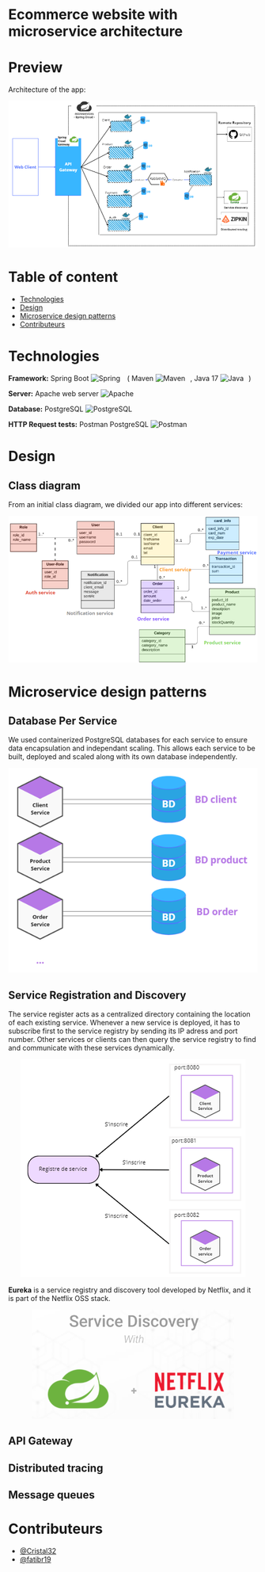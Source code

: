 # Ecommerce website with microservice architecture

# Preview

Architecture of the app:

<p align="center">
    <img src="assets/architecture_ecommerce.png" alt="Microservice architecture"/>
</p>

# Table of content

- [Technologies](#technologies)
- [Design](#design)
- [Microservice design patterns](#microservice-design-patterns)
- [Contributeurs](#contributeurs)

# Technologies

**Framework:** Spring Boot <img alt="Spring" width="30px" style="padding-right:10px;" src="https://cdn.jsdelivr.net/gh/devicons/devicon@latest/icons/spring/spring-original.svg" /> (
  Maven <img alt="Maven" width="30px" style="padding-right:10px;" src="https://cdn.jsdelivr.net/gh/devicons/devicon@latest/icons/maven/maven-original.svg" />,
  Java 17 <img alt="Java" width="30px" style="padding-right:10px;" src="https://cdn.jsdelivr.net/gh/devicons/devicon@latest/icons/java/java-original.svg" />)

**Server:** Apache web server <img alt="Apache" width="30px" style="padding-right:10px;" src="https://cdn.jsdelivr.net/gh/devicons/devicon@latest/icons/apache/apache-original.svg" />

**Database:** PostgreSQL <img alt="PostgreSQL" width="30px" style="padding-right:10px;" src="https://cdn.jsdelivr.net/gh/devicons/devicon@latest/icons/postgresql/postgresql-original.svg" />

**HTTP Request tests:** Postman PostgreSQL <img alt="Postman" width="30px" style="padding-right:10px;" src="https://cdn.jsdelivr.net/gh/devicons/devicon@latest/icons/postman/postman-original.svg" />

# Design

## Class diagram

From an initial class diagram, we divided our app into different services:

<p align="center">
    <img src="assets/diag_class_decomposition.png" alt="Class diagram"/>
</p>

# Microservice design patterns

## Database Per Service

We used containerized PostgreSQL databases for each service to ensure data encapsulation and independant scaling. This allows each service to be built, deployed and scaled along with its own database independently. 

<p align="center">
    <img src="assets/database_per_service.png" alt="Database per service illustration"/>
</p>

## Service Registration and Discovery

The service register acts as a centralized directory containing the location of each existing service. Whenever a new service is deployed, it has to subscribe first to the service registry by sending its IP adress and port number. Other services or clients can then query the service registry to find and communicate with these services dynamically.

<p align="center">
    <img src="assets/service_registry.png" alt="Service registry"/>
</p>

**Eureka** is a service registry and discovery tool developed by Netflix, and it is part of the Netflix OSS stack. 

<p align="center">
    <img src="assets/eureka.png" alt="Netflix Eureka"/>
</p>

## API Gateway

## Distributed tracing

## Message queues

# Contributeurs

- [@Cristal32](https://github.com/Cristal32)
- [@fatibr19](https://github.com/fatibr19)
